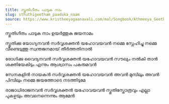 ```yaml
---
title: സ്തുതിഗീതം പാടുക നാം
slug: sthuthigeetham_paaduka_naam
source: https://www.kristheeyagaanavali.com/mal/Songbook/Athmeeya_Geethangal/Sthuthigeetham_paaduka_naam
---
```


സ്തുതിഗീതം പാടുക നാം
ഉയർത്തുക ജയനാമം

സ്തുതിക്കു യോഗ്യനവൻ
സർവ്വശക്തൻ യഹോവയവൻ
നമ്മെ സ്നേഹിച്ചു നമ്മെ വീണ്ടെടുത്തു
സ്വന്തജനമായ് തീർത്തതിനാൽ

രോഗിക്കു വൈദ്യനവൻ
സർവ്വശക്തൻ യഹോവയവൻ
സൗഖ്യം നൽകി താൻ ശക്തിയേകിടും
എന്നും ആശ്വാസം പകരുമവൻ

സേനകളിൻ നായകൻ
സർവ്വശക്തൻ യഹോവയവൻ
അവൻ മുമ്പിലും അവൻ പിമ്പിലും
നമ്മെ ജയത്തോടെ നടത്തിടുമേ

രാജാധിരാജനവൻ
സർവ്വശക്തൻ യഹോവയവൻ
സ്തുതിസ്തോത്രവും എല്ലാ പുകഴ്ചയും
അവനെന്നെന്നും ആമേൻ
